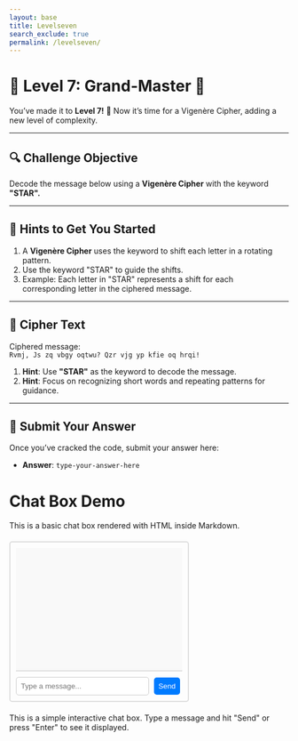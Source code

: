 ```yaml
---
layout: base 
title: Levelseven 
search_exclude: true
permalink: /levelseven/
---
```


# 🔐 **Level 7: Grand-Master 🏅**

You’ve made it to **Level 7!** 🧩 Now it’s time for a Vigenère Cipher, adding a new level of complexity.

---

## 🔍 **Challenge Objective**

Decode the message below using a **Vigenère Cipher** with the keyword **"STAR".**

---

## 🧩 **Hints to Get You Started**

1. A **Vigenère Cipher** uses the keyword to shift each letter in a rotating pattern.
2. Use the keyword "STAR" to guide the shifts.
3. Example: Each letter in "STAR" represents a shift for each corresponding letter in the ciphered message.

---

## 🔢 **Cipher Text**

Ciphered message:  
`Rvmj, Js zq vbgy oqtwu? Qzr vjg yp kfie oq hrqi!`

1. **Hint**: Use **"STAR"** as the keyword to decode the message.
2. **Hint**: Focus on recognizing short words and repeating patterns for guidance.

---

## 📝 **Submit Your Answer**

Once you’ve cracked the code, submit your answer here:


- **Answer**: `type-your-answer-here`







# Chat Box Demo

This is a basic chat box rendered with HTML inside Markdown.

<div id="chat-container" style="width: 300px; margin: 20px 0; border: 2px solid #ddd; border-radius: 5px; padding: 10px; font-family: Arial, sans-serif;">
  <div id="chat-box" style="height: 200px; overflow-y: scroll; border-bottom: 2px solid #ddd; margin-bottom: 10px; padding: 10px; background-color: #f9f9f9;">
    <div id="chat-messages"></div>
  </div>
  <input type="text" id="chat-input" placeholder="Type a message..." style="width: calc(100% - 60px); padding: 8px; margin-right: 5px; border: 1px solid #ccc; border-radius: 5px;" />
  <button id="send-button" style="padding: 8px; background-color: #007bff; color: white; border: none; border-radius: 5px;">Send</button>
</div>

<div id="feedback" style="margin-top: 10px;"></div>
<div id="feedback" style="margin-top: 10px;"></div>

<script>
  const chatMessages = document.getElementById('chat-messages');
  const chatInput = document.getElementById('chat-input');
  const sendButton = document.getElementById('send-button');
  const feedback = document.getElementById('feedback');
  const correctAnswer = 'Well, Is it clear now? You have the key to the end!';
  let attemptsLeft = 3;
  let isLocked = false;

  function addMessage(text, className) {
    const messageElement = document.createElement('div');
    messageElement.className = className;
    messageElement.textContent = text;
    messageElement.style.margin = '5px 0';
    messageElement.style.padding = '5px';
    messageElement.style.borderRadius = '5px';
    messageElement.style.backgroundColor = className === 'user-message' ? 'black' : 'red';
    chatMessages.appendChild(messageElement);
    chatMessages.scrollTop = chatMessages.scrollHeight;
  }

  function addCorrectMessage(text, className) {
    const messageElement = document.createElement('div');
    messageElement.className = className;
    messageElement.textContent = text;
    messageElement.style.margin = '5px 0';
    messageElement.style.padding = '5px';
    messageElement.style.borderRadius = '5px';
    messageElement.style.backgroundColor = className === 'user-message' ? 'black' : 'green';
    chatMessages.appendChild(messageElement);
    chatMessages.scrollTop = chatMessages.scrollHeight;
  }

  function submitAnswer() {
    if (isLocked) return;

    const userAnswer = chatInput.value.trim();
    if (userAnswer === '') return;

    addMessage(`Your answer is: ${userAnswer}`, 'user-message');

    if (userAnswer === correctAnswer) {
      addCorrectMessage("Correct answer! Now you can move on!", 'bot-message');
      showNextLevelButton();
    } else {
      attemptsLeft--;
      addMessage(`Incorrect. Attempts left: ${attemptsLeft}`, 'bot-message');

      if (attemptsLeft <= 0) {
        isLocked = true;
        showRetryButton();
      }
    }
    chatInput.value = '';
  }

  function showRetryButton() {
    feedback.innerHTML = '<button class="button retry" onclick="retry()">Retry Level Seven</button>';
  }

  function showNextLevelButton() {
    feedback.innerHTML = '<button class="button next-level" onclick="nextLevel()">Next Level</button>';
  }

  function retry() {
    window.location.href = '/sprint4_frontend/levelseven/';
  }

  function nextLevel() {
    window.location.href = '/sprint4_frontend/leveleight/'; 
  }
  
  sendButton.addEventListener('click', submitAnswer);
  chatInput.addEventListener('keypress', (e) => {
    if (e.key === 'Enter') submitAnswer();
  });
</script>

<!-- Buttons Styling for Retry and Next Level -->
<style>
  .button {
    padding: 12px 24px;
    color: white;
    font-weight: bold;
    font-size: 16px;
    border: none;
    border-radius: 8px;
    cursor: pointer;
    margin-top: 10px;
    transition: transform 0.2s, box-shadow 0.2s;
  }
  .retry {
    background-color: #ff4c4c;
    border: 2px solid #c80000;
  }
  .next-level {
    background-color: #4caf50;
    border: 2px solid #2e7d32;
    box-shadow: 0 4px 10px rgba(0, 150, 0, 0.3);
  }
  .button:hover {
    transform: scale(1.05);
  }
  .next-level:hover {
    background-color: #66bb6a;
    box-shadow: 0 6px 12px rgba(0, 180, 0, 0.4);
  }
</style>



This is a simple interactive chat box. Type a message and hit "Send" or press "Enter" to see it displayed.
